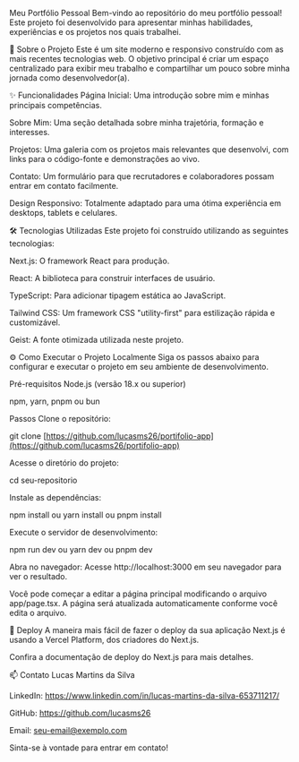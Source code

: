 Meu Portfólio Pessoal
Bem-vindo ao repositório do meu portfólio pessoal! Este projeto foi desenvolvido para apresentar minhas habilidades, experiências e os projetos nos quais trabalhei.

🚀 Sobre o Projeto
Este é um site moderno e responsivo construído com as mais recentes tecnologias web. O objetivo principal é criar um espaço centralizado para exibir meu trabalho e compartilhar um pouco sobre minha jornada como desenvolvedor(a).

✨ Funcionalidades
Página Inicial: Uma introdução sobre mim e minhas principais competências.

Sobre Mim: Uma seção detalhada sobre minha trajetória, formação e interesses.

Projetos: Uma galeria com os projetos mais relevantes que desenvolvi, com links para o código-fonte e demonstrações ao vivo.

Contato: Um formulário para que recrutadores e colaboradores possam entrar em contato facilmente.

Design Responsivo: Totalmente adaptado para uma ótima experiência em desktops, tablets e celulares.

🛠️ Tecnologias Utilizadas
Este projeto foi construído utilizando as seguintes tecnologias:

Next.js: O framework React para produção.

React: A biblioteca para construir interfaces de usuário.

TypeScript: Para adicionar tipagem estática ao JavaScript.

Tailwind CSS: Um framework CSS "utility-first" para estilização rápida e customizável.

Geist: A fonte otimizada utilizada neste projeto.

⚙️ Como Executar o Projeto Localmente
Siga os passos abaixo para configurar e executar o projeto em seu ambiente de desenvolvimento.

Pré-requisitos
Node.js (versão 18.x ou superior)

npm, yarn, pnpm ou bun

Passos
Clone o repositório:

git clone [https://github.com/lucasms26/portifolio-app](https://github.com/lucasms26/portifolio-app)

Acesse o diretório do projeto:

cd seu-repositorio

Instale as dependências:

npm install
ou
yarn install
ou
pnpm install

Execute o servidor de desenvolvimento:

npm run dev
ou
yarn dev
ou
pnpm dev

Abra no navegador:
Acesse http://localhost:3000 em seu navegador para ver o resultado.

Você pode começar a editar a página principal modificando o arquivo app/page.tsx. A página será atualizada automaticamente conforme você edita o arquivo.

🚀 Deploy
A maneira mais fácil de fazer o deploy da sua aplicação Next.js é usando a Vercel Platform, dos criadores do Next.js.

Confira a documentação de deploy do Next.js para mais detalhes.

📫 Contato
Lucas Martins da Silva

LinkedIn: https://www.linkedin.com/in/lucas-martins-da-silva-653711217/

GitHub: https://github.com/lucasms26

Email: seu-email@exemplo.com

Sinta-se à vontade para entrar em contato!